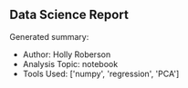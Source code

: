 ## Data Science Report

Generated summary:

- Author: Holly Roberson
- Analysis Topic: notebook
- Tools Used: ['numpy', 'regression', 'PCA']
